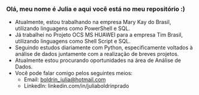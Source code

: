 ### Olá, meu nome é Julia e aqui você está no meu repositório :)

- Atualmente, estou trabalhando na empresa Mary Kay do Brasil, utilizando linguagens como PowerShell e SQL.
- Já trabalhei no Projeto OCS MS HUAWEI para a empresa Tim Brasil, utilizando linguagens como Shell Script e SQL.
- Seguindo estudos diariamente com Python, especificamente voltados à análise de dados juntamente com a realização de breves projetos.
- Atualmente estou procurando oportunidades na área de Análise de Dados.
- Você pode falar comigo pelos seguintes meios:
    - Email: boldrin_julia@hotmail.com
    - LinkedIn: linkedin.com/in/juliaboldrinprado
